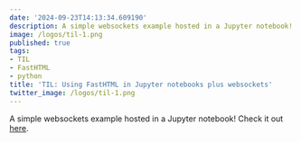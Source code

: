 ```yaml
---
date: '2024-09-23T14:13:34.609190'
description: A simple websockets example hosted in a Jupyter notebook!
image: /logos/til-1.png
published: true
tags:
- TIL
- FastHTML
- python
title: 'TIL: Using FastHTML in Jupyter notebooks plus websockets'
twitter_image: /logos/til-1.png
---
```


A simple websockets example hosted in a Jupyter notebook! Check it out [here](https://daniel.feldroy.com/fh-jupy-websockets.ipynb).